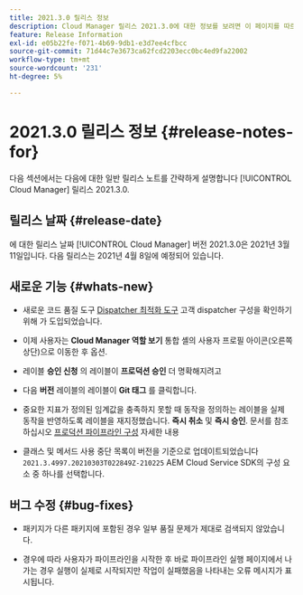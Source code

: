 ```yaml
---
title: 2021.3.0 릴리스 정보
description: Cloud Manager 릴리스 2021.3.0에 대한 정보를 보려면 이 페이지를 따르십시오
feature: Release Information
exl-id: e05b22fe-f071-4b69-9db1-e3d7ee4cfbcc
source-git-commit: 71d44c7e3673ca62fcd2203ecc0bc4ed9fa22002
workflow-type: tm+mt
source-wordcount: '231'
ht-degree: 5%

---
```


# 2021.3.0 릴리스 정보 {#release-notes-for}

다음 섹션에서는 다음에 대한 일반 릴리스 노트를 간략하게 설명합니다 [!UICONTROL Cloud Manager] 릴리스 2021.3.0.

## 릴리스 날짜 {#release-date}

에 대한 릴리스 날짜 [!UICONTROL Cloud Manager] 버전 2021.3.0은 2021년 3월 11일입니다.
다음 릴리스는 2021년 4월 8일에 예정되어 있습니다.

## 새로운 기능 {#whats-new}

* 새로운 코드 품질 도구 [Dispatcher 최적화 도구](https://experienceleague.adobe.com/docs/experience-manager-cloud-manager/using/how-to-use/custom-code-quality-rules.html?lang=en#dispatcher-optimization-tool-rules) 고객 dispatcher 구성을 확인하기 위해 가 도입되었습니다.

* 이제 사용자는 **Cloud Manager 역할 보기** 통합 셸의 사용자 프로필 아이콘(오른쪽 상단)으로 이동한 후 옵션.

* 레이블 **승인 신청** 의 레이블이 **프로덕션 승인** 더 명확해지려고

* 다음 **버전** 레이블의 레이블이 **Git 태그** 를 클릭합니다.

* 중요한 지표가 정의된 임계값을 충족하지 못할 때 동작을 정의하는 레이블을 실제 동작을 반영하도록 레이블을 재지정했습니다. **즉시 취소** 및 **즉시 승인**. 문서를 참조하십시오 [프로덕션 파이프라인 구성](configuring-production-pipelines.md) 자세한 내용

* 클래스 및 메서드 사용 중단 목록이 버전을 기준으로 업데이트되었습니다 `2021.3.4997.20210303T022849Z-210225` AEM Cloud Service SDK의 구성 요소 중 하나를 선택합니다.

## 버그 수정 {#bug-fixes}

* 패키지가 다른 패키지에 포함된 경우 일부 품질 문제가 제대로 검색되지 않았습니다.

* 경우에 따라 사용자가 파이프라인을 시작한 후 바로 파이프라인 실행 페이지에서 나가는 경우 실행이 실제로 시작되지만 작업이 실패했음을 나타내는 오류 메시지가 표시됩니다.
